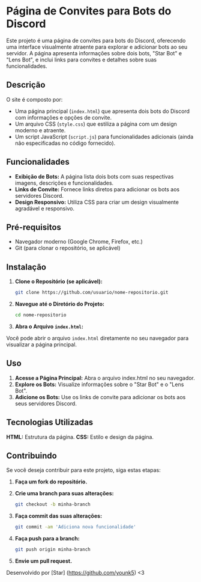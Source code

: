 # Página de Convites para Bots do Discord

Este projeto é uma página de convites para bots do Discord, oferecendo uma interface visualmente atraente para explorar e adicionar bots ao seu servidor. A página apresenta informações sobre dois bots, "Star Bot" e "Lens Bot", e inclui links para convites e detalhes sobre suas funcionalidades.

## Descrição

O site é composto por:

- Uma página principal (`index.html`) que apresenta dois bots do Discord com informações e opções de convite.
- Um arquivo CSS (`style.css`) que estiliza a página com um design moderno e atraente.
- Um script JavaScript (`script.js`) para funcionalidades adicionais (ainda não especificadas no código fornecido).

## Funcionalidades

- **Exibição de Bots:** A página lista dois bots com suas respectivas imagens, descrições e funcionalidades.
- **Links de Convite:** Fornece links diretos para adicionar os bots aos servidores Discord.
- **Design Responsivo:** Utiliza CSS para criar um design visualmente agradável e responsivo.

## Pré-requisitos

- Navegador moderno (Google Chrome, Firefox, etc.)
- Git (para clonar o repositório, se aplicável)

## Instalação

1. **Clone o Repositório (se aplicável):**

   ```bash
   git clone https://github.com/usuario/nome-repositorio.git
2. **Navegue até o Diretório do Projeto:**

   ```bash
   cd nome-repositorio
3. **Abra o Arquivo `index.html`:**

Você pode abrir o arquivo `index.html` diretamente no seu navegador para visualizar a página principal.

## Uso
1. **Acesse a Página Principal:** Abra o arquivo index.html no seu navegador.
2. **Explore os Bots:** Visualize informações sobre o "Star Bot" e o "Lens Bot".
3. **Adicione os Bots:** Use os links de convite para adicionar os bots aos seus servidores Discord.
## Tecnologias Utilizadas
**HTML:** Estrutura da página.
**CSS:** Estilo e design da página.

## Contribuindo
Se você deseja contribuir para este projeto, siga estas etapas:

1. **Faça um fork do repositório.**

2. **Crie uma branch para suas alterações:**

   ```bash
   git checkout -b minha-branch
3. **Faça commit das suas alterações:**

   ```bash
   git commit -am 'Adiciona nova funcionalidade'
4. **Faça push para a branch:**

   ```bash
   git push origin minha-branch
5. **Envie um pull request.**

Desenvolvido por [Star] (https://github.com/younk5) <3